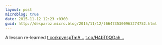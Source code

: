 ```yaml
---
layout: post
microblog: true
date: 2015-11-12 12:23 +0300
guid: http://desparoz.micro.blog/2015/11/12/t664735300963274752.html
---
```

A lesson re-learned [t.co/kpvnspTmA...](https://t.co/kpvnspTmAO) [t.co/H4bT0QOah...](https://t.co/H4bT0QOahk)
